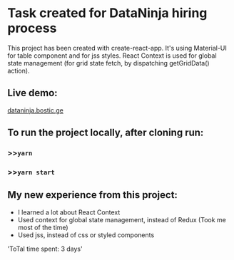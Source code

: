 # Task created for DataNinja hiring process

This project has been created with create-react-app.
It's using Material-UI for table component and for jss styles.
React Context is used for global state management (for grid state fetch, by dispatching getGridData() action).

## Live demo:

[dataninja.bostic.ge](https://dataninja.bostic.ge/)

## To run the project locally, after cloning run:

### >>`yarn`
### >>`yarn start`




## My new experience from this project:

* I learned a lot about React Context
* Used context for global state management, instead of Redux (Took me most of the time)
* Used jss, instead of css or styled components

'ToTal time spent: 3 days'
